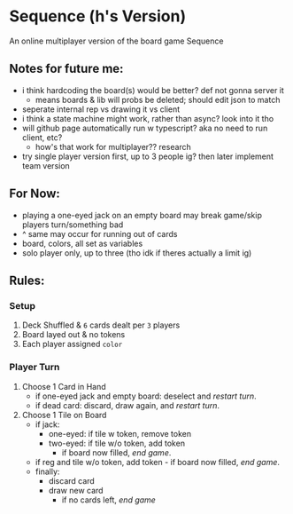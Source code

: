 # Sequence (h's Version)
An online multiplayer version of the board game Sequence


## Notes for future me:
- i think hardcoding the board(s) would be better? def not gonna server it
    - means boards & lib will probs be deleted; should edit json to match
- seperate internal rep vs drawing it vs client
- i think a state machine might work, rather than async? look into it tho
- will github page automatically run w typescript? aka no need to run client, etc?
    - how's that work for multiplayer?? research
- try single player version first, up to 3 people ig? then later implement team version

## For Now:
- playing a one-eyed jack on an empty board may break game/skip players turn/something bad
- ^ same may occur for running out of cards
- board, colors, all set as variables
- solo player only, up to three (tho idk if theres actually a limit ig)

## Rules:

### Setup
1. Deck Shuffled & `6` cards dealt per `3` players
2. Board layed out & no tokens
3. Each player assigned `color`

### Player Turn
1. Choose 1 Card in Hand
    - if one-eyed jack and empty board: deselect and _restart turn_.
    - if dead card: discard, draw again, and _restart turn_.
2. Choose 1 Tile on Board
    - if jack:
        - one-eyed: if tile w token, remove token
        - two-eyed: if tile w/o token, add token
           - if board now filled, _end game_.
    - if reg and tile w/o token, add token
           - if board now filled, _end game_.
    - finally:
        - discard card
        - draw new card
            - if no cards left, _end game_
   

















